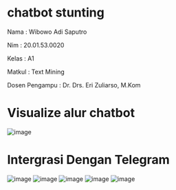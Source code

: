 # chatbot stunting

Nama : Wibowo Adi Saputro

Nim : 20.01.53.0020

Kelas : A1

Matkul : Text Mining

Dosen Pengampu : Dr. Drs. Eri Zuliarso, M.Kom

# Visualize alur chatbot

![image](https://user-images.githubusercontent.com/115388711/209803953-c9972ea6-8bcd-4161-87d5-ed05670ef952.png)

# Intergrasi Dengan Telegram

![image](https://user-images.githubusercontent.com/115388711/209810683-68b17b91-42e8-429f-bca6-3b0ad623a35c.png)
![image](https://user-images.githubusercontent.com/115388711/209810723-00435e39-18f4-4189-90c5-98cc89d1448e.png)
![image](https://user-images.githubusercontent.com/115388711/209810818-d33408b8-8cd3-40dc-8c68-ba70f2093ea1.png)
![image](https://user-images.githubusercontent.com/115388711/209810856-c9fcae60-eb6d-4d64-9d9c-e77f02db8bcb.png)
![image](https://user-images.githubusercontent.com/115388711/209810991-1f1c4ae5-f031-4388-85b4-44cc59861bcc.png)
